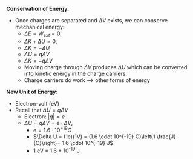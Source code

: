 **Conservation of Energy**:
- Once charges are separated and $\Delta V$ exists, we can conserve mechanical energy: 
	- $\Delta E = W_{ext} = 0$, 
	- $\Delta K + \Delta U = 0$,
	- $\Delta K = -\Delta U$
	- $\Delta U = q\Delta V$
	- $\Delta K = -q\Delta V$
	- Moving charge through $\Delta V$ produces $\Delta U$ which can be converted into kinetic energy in the charge carriers.
	- Charge carriers do work --> other forms of energy

**New Unit of Energy**:
- Electron-volt (eV)
- Recall that $\Delta U = q\Delta V$
	- Electron: $|q| = e$
	- $\Delta U = q\Delta V = e \cdot \Delta V$, 
		- $e = 1.6 \cdot 10^{-19} C$
		- $\Delta U = (1e)(1V) = (1.6 \cdot 10^{-19} C)\left(1 \frac{J}{C}\right)= 1.6 \cdot 10^{-19} J$
		- 1 eV = 1.6 * 10<sup>-19</sup> J

